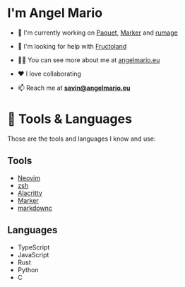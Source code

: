 # I'm Angel Mario

- 🔭 I'm currently working on [Paquet](https://paquet.shop), [Marker](https://marker.angelmario.eu) and [rumage](https://github.com/notangelmario/rumage)

- 🤝 I'm looking for help with [Fructoland](https://fructo.land)

- 👨‍💻 You can see more about me at [angelmario.eu](https://angelmario.eu)

- ❤️ I love collaborating

- 📫 Reach me at **savin@angelmario.eu**

# 🧰 Tools & Languages

Those are the tools and languages I know and use:

## Tools
* [Neovim](https://neovim.io/)
* [zsh](https://www.zsh.org/)
* [Alacritty](https://alacritty.org/)
* [Marker](https://marker.fructo.land)
* [markdownc](https://github.com/notangelmario/markdownc)

## Languages
* TypeScript
* JavaScript
* Rust
* Python
* C
